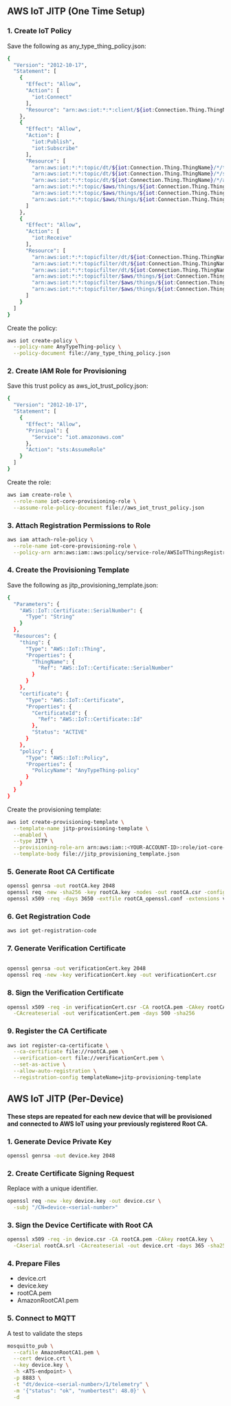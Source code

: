 ## AWS IoT JITP (One Time Setup)


### 1. Create IoT Policy
Save the following as any_type_thing_policy.json:
```bash
{
  "Version": "2012-10-17",
  "Statement": [
    {
      "Effect": "Allow",
      "Action": [
        "iot:Connect"
      ],
      "Resource": "arn:aws:iot:*:*:client/${iot:Connection.Thing.ThingName}"
    },
    {
      "Effect": "Allow",
      "Action": [
        "iot:Publish",
        "iot:Subscribe"
      ],
      "Resource": [
        "arn:aws:iot:*:*:topic/dt/${iot:Connection.Thing.ThingName}/*/telemetry",
        "arn:aws:iot:*:*:topic/dt/${iot:Connection.Thing.ThingName}/*/status",
        "arn:aws:iot:*:*:topic/dt/${iot:Connection.Thing.ThingName}/*/action",
        "arn:aws:iot:*:*:topic/$aws/things/${iot:Connection.Thing.ThingName}/shadow/update",
        "arn:aws:iot:*:*:topic/$aws/things/${iot:Connection.Thing.ThingName}/shadow/get",
        "arn:aws:iot:*:*:topic/$aws/things/${iot:Connection.Thing.ThingName}/shadow/delete"
      ]
    },
    {
      "Effect": "Allow",
      "Action": [
        "iot:Receive"
      ],
      "Resource": [
        "arn:aws:iot:*:*:topicfilter/dt/${iot:Connection.Thing.ThingName}/*/telemetry",
        "arn:aws:iot:*:*:topicfilter/dt/${iot:Connection.Thing.ThingName}/*/status",
        "arn:aws:iot:*:*:topicfilter/dt/${iot:Connection.Thing.ThingName}/*/action",
        "arn:aws:iot:*:*:topicfilter/$aws/things/${iot:Connection.Thing.ThingName}/shadow/update/accepted",
        "arn:aws:iot:*:*:topicfilter/$aws/things/${iot:Connection.Thing.ThingName}/shadow/get/accepted",
        "arn:aws:iot:*:*:topicfilter/$aws/things/${iot:Connection.Thing.ThingName}/shadow/update/delta"
      ]
    }
  ]
}

```

Create the policy:

``` bash
aws iot create-policy \
  --policy-name AnyTypeThing-policy \
  --policy-document file://any_type_thing_policy.json
```

### 2. Create IAM Role for Provisioning

Save this trust policy as aws_iot_trust_policy.json:

``` bash
{
  "Version": "2012-10-17",
  "Statement": [
    {
      "Effect": "Allow",
      "Principal": {
        "Service": "iot.amazonaws.com"
      },
      "Action": "sts:AssumeRole"
    }
  ]
}

```

Create the role:

``` bash
aws iam create-role \
  --role-name iot-core-provisioning-role \
  --assume-role-policy-document file://aws_iot_trust_policy.json
```

### 3. Attach Registration Permissions to Role

``` bash
aws iam attach-role-policy \
  --role-name iot-core-provisioning-role \
  --policy-arn arn:aws:iam::aws:policy/service-role/AWSIoTThingsRegistration
```

### 4. Create the Provisioning Template

Save the following as jitp_provisioning_template.json:

``` bash
{
  "Parameters": {
    "AWS::IoT::Certificate::SerialNumber": {
      "Type": "String"
    }
  },
  "Resources": {
    "thing": {
      "Type": "AWS::IoT::Thing",
      "Properties": {
        "ThingName": {
          "Ref": "AWS::IoT::Certificate::SerialNumber"
        }
      }
    },
    "certificate": {
      "Type": "AWS::IoT::Certificate",
      "Properties": {
        "CertificateId": {
          "Ref": "AWS::IoT::Certificate::Id"
        },
        "Status": "ACTIVE"
      }
    },
    "policy": {
      "Type": "AWS::IoT::Policy",
      "Properties": {
        "PolicyName": "AnyTypeThing-policy"
      }
    }
  }
}

```

Create the provisioning template:

``` bash
aws iot create-provisioning-template \
  --template-name jitp-provisioning-template \
  --enabled \
  --type JITP \
  --provisioning-role-arn arn:aws:iam::<YOUR-ACCOUNT-ID>:role/iot-core-provisioning-role \
  --template-body file://jitp_provisioning_template.json

```

### 5. Generate Root CA Certificate

``` bash
openssl genrsa -out rootCA.key 2048
openssl req -new -sha256 -key rootCA.key -nodes -out rootCA.csr -config rootCA_openssl.conf
openssl x509 -req -days 3650 -extfile rootCA_openssl.conf -extensions v3_ca -in rootCA.csr -signkey rootCA.key -out rootCA.pem

```

### 6. Get Registration Code

``` bash
aws iot get-registration-code
```
### 7. Generate Verification Certificate

``` bash

openssl genrsa -out verificationCert.key 2048
openssl req -new -key verificationCert.key -out verificationCert.csr

```

### 8. Sign the Verification Certificate

``` bash
openssl x509 -req -in verificationCert.csr -CA rootCA.pem -CAkey rootCA.key \
  -CAcreateserial -out verificationCert.pem -days 500 -sha256
```

### 9. Register the CA Certificate

```bash
aws iot register-ca-certificate \
  --ca-certificate file://rootCA.pem \
  --verification-cert file://verificationCert.pem \
  --set-as-active \
  --allow-auto-registration \
  --registration-config templateName=jitp-provisioning-template
```

## AWS IoT JITP (Per-Device)

#### These steps are repeated for each new device that will be provisioned and connected to AWS IoT using your previously registered Root CA.


### 1. Generate Device Private Key

``` bash
openssl genrsa -out device.key 2048
```

### 2. Create Certificate Signing Request 

Replace <serial-number> with a unique identifier. 

```bash
openssl req -new -key device.key -out device.csr \
  -subj "/CN=device-<serial-number>"
```

### 3. Sign the Device Certificate with Root CA

``` bash
openssl x509 -req -in device.csr -CA rootCA.pem -CAkey rootCA.key \
  -CAserial rootCA.srl -CAcreateserial -out device.crt -days 365 -sha256
```

### 4. Prepare Files

 - device.crt
 - device.key
 - rootCA.pem
 - AmazonRootCA1.pem
  
### 5. Connect to MQTT 

A test to validate the steps

``` bash
mosquitto_pub \
  --cafile AmazonRootCA1.pem \
  --cert device.crt \
  --key device.key \
  -h <ATS-endpoint> \
  -p 8883 \
  -t "dt/device-<serial-number>/1/telemetry" \
  -m '{"status": "ok", "numbertest": 48.0}' \
  -d
```
